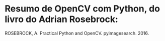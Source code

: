 # Resumo de OpenCV com Python, do livro do Adrian Rosebrock:

ROSEBROCK, A. Practical Python and OpenCV. pyimagesearch. 2016.
